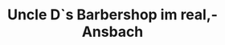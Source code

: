 ---
title: "Uncle D`s Barbershop im real,- Ansbach"
url: /ansbach/uncle-d-s-barbershop-im-real-ansbach/
shop: Friseur
---